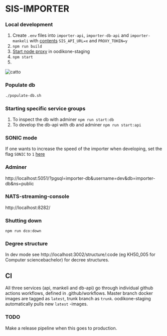 # SIS-IMPORTER

### Local development
1. Create `.env` files into `importer-api`, `importer-db-api` and `importer-mankeli` with [contents](https://github.com/UniversityOfHelsinkiCS/dokumentaatio/blob/master/sis/sis-mint.md#env-content) `SIS_API_URL=x` and `PROXY_TOKEN=y`
2. `npm run build`
3. [Start node proxy](https://github.com/UniversityOfHelsinkiCS/node-proxy/blob/master/README.md#installing-and-running) in oodikone-staging
4. `npm start`
5.
![catto](http://i.imgur.com/1uYroRF.gif)

### Populate db
```bash
./populate-db.sh
```

### Starting specific service groups ###

1. To inspect the db with adminer `npm run start:db`
2. To develop the db-api with db and adminer `npm run start:api`

### SONIC mode
If one wants to increase the speed of the importer when developing, set the flag `SONIC` to `1` [here](https://github.com/UniversityOfHelsinkiCS/sis-importer/blob/master/docker/docker-compose.dev.yml#L13)

### Adminer
http://localhost:5051/?pgsql=importer-db&username=dev&db=importer-db&ns=public

### NATS-streaming-console
http://localhost:8282/  

### Shutting down
`npm run dco:down`

### Degree structure

In dev mode see http://localhost:3002/structure/:code (eg KH50_005 for Computer sciencebachelor) for decree structures.

## CI

All three services (api, mankeli and db-api) go through individual github actions workflows, defined in .github/workflows.
Master branch docker images are tagged as `latest`, trunk branch as `trunk`. oodikone-staging automatically pulls new `latest` -images.

### TODO
Make a release pipeline when this goes to production.

